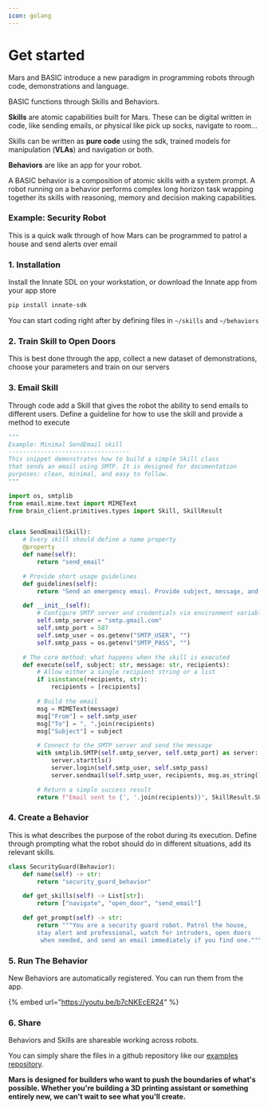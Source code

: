 ```yaml
---
icon: golang
---
```


# Get started

Mars and BASIC introduce a new paradigm in programming robots through code, demonstrations and language.

BASIC functions through Skills and Behaviors.&#x20;

**Skills** are atomic capabilities built for Mars. These can be digital written in code, like sending emails, or physical like pick up socks, navigate to room...

Skills can be written as **pure code** using the sdk, trained models for manipulation (**VLAs**) and navigation or both.



**Behaviors** are like an app for your robot.

A BASIC behavior is a composition of atomic skills with a system prompt. A robot running on a behavior performs complex long horizon task wrapping together its skills with reasoning, memory and decision making capabilities.

### Example: Security Robot

This is a quick walk through of how Mars can be programmed to patrol a house and send alerts over email

### 1. Installation

Install the Innate SDL on your workstation, or download the Innate app from your app store

```bash
pip install innate-sdk 
```

You can start coding right after by defining files in `~/skills` and `~/behaviors`

### 2. Train Skill to Open Doors

This is best done through the app, collect a new dataset of demonstrations, choose your parameters and train on our servers

### 3. Email Skill

Through code add a Skill that gives the robot the ability to send emails to different users. Define a guideline for how to use the skill and provide a method to execute

```python
"""
Example: Minimal SendEmail skill
----------------------------------
This snippet demonstrates how to build a simple Skill class
that sends an email using SMTP. It is designed for documentation
purposes: clean, minimal, and easy to follow.
"""

import os, smtplib
from email.mime.text import MIMEText
from brain_client.primitives.types import Skill, SkillResult


class SendEmail(Skill):
    # Every skill should define a name property
    @property
    def name(self):
        return "send_email"

    # Provide short usage guidelines
    def guidelines(self):
        return "Send an emergency email. Provide subject, message, and recipients."

    def __init__(self):
        # Configure SMTP server and credentials via environment variables
        self.smtp_server = "smtp.gmail.com"
        self.smtp_port = 587
        self.smtp_user = os.getenv("SMTP_USER", "")
        self.smtp_pass = os.getenv("SMTP_PASS", "")

    # The core method: what happens when the skill is executed
    def execute(self, subject: str, message: str, recipients):
        # Allow either a single recipient string or a list
        if isinstance(recipients, str):
            recipients = [recipients]

        # Build the email
        msg = MIMEText(message)
        msg["From"] = self.smtp_user
        msg["To"] = ", ".join(recipients)
        msg["Subject"] = subject

        # Connect to the SMTP server and send the message
        with smtplib.SMTP(self.smtp_server, self.smtp_port) as server:
            server.starttls()
            server.login(self.smtp_user, self.smtp_pass)
            server.sendmail(self.smtp_user, recipients, msg.as_string())

        # Return a simple success result
        return f"Email sent to {', '.join(recipients)}", SkillResult.SUCCESS

```

### 4. Create a Behavior

This is what describes the purpose of the robot during its execution. Define through prompting what the robot should do in different situations, add its relevant skills.

```python
class SecurityGuard(Behavior):
    def name(self) -> str:
        return "security_guard_behavior"

    def get_skills(self) -> List[str]:
        return ["navigate", "open_door", "send_email"]

    def get_prompt(self) -> str:
        return """You are a security guard robot. Patrol the house, 
        stay alert and professional, watch for intruders, open doors
         when needed, and send an email immediately if you find one."""


```

### 5. Run The Behavior

New Behaviors are automatically registered. You can run them from the app.

{% embed url="https://youtu.be/b7cNKEcER24" %}

### 6. Share

Behaviors and Skills are shareable working across robots.&#x20;

You can simply share the files in a github repository like our [examples repository](https://app.gitbook.com/u/zOCxacgyelY4F6REjthFZpRxvMC2).



**Mars is designed for builders who want to push the boundaries of what's possible. Whether you're building a 3D printing assistant  or something entirely new, we can't wait to see what you'll create.**
